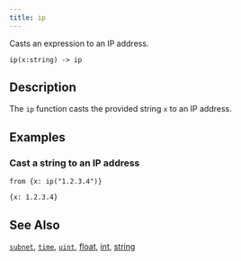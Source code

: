 ```yaml
---
title: ip
---
```


Casts an expression to an IP address.

```tql
ip(x:string) -> ip
```

## Description

The `ip` function casts the provided string `x` to an IP address.

## Examples

### Cast a string to an IP address

```tql
from {x: ip("1.2.3.4")}
```

```tql
{x: 1.2.3.4}
```

## See Also

[`subnet`](/reference/functions/subnet),
[`time`](/reference/functions/time),
[`uint`](/reference/functions/uint),
[float](/reference/functions/float),
[int](/reference/functions/int),
[string](/reference/functions/string)
